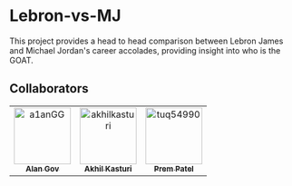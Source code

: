 # Lebron-vs-MJ

This project provides a head to head comparison between Lebron James and Michael Jordan's career accolades, providing insight into who is the GOAT.

## Collaborators

[//]: # ( readme: collaborators -start )
<table>
<tr>
    <td align="center">
        <a href="https://github.com/a1anGG">
            <img src="https://avatars.githubusercontent.com/u/93220612?v=4" width="100;" alt="a1anGG"/>
            <br />
            <sub><b>Alan Gov</b></sub>
        </a>
    </td>
    <td align="center">
        <a href="https://github.com/akhilkasturi">
            <img src="https://avatars.githubusercontent.com/u/117470270?v=4" width="100;" alt="akhilkasturi"/>
            <br />
            <sub><b>Akhil Kasturi</b></sub>
        </a>
    </td>
    <td align="center">
        <a href="https://github.com/tuq54990">
            <img src="https://avatars.githubusercontent.com/u/160037038?v=4" width="100;" alt="tuq54990"/>
            <br />
            <sub><b>Prem Patel</b></sub>
        </a>
    </td>
    
    
</tr>
</table>

[//]: # ( readme: collaborators -end )
